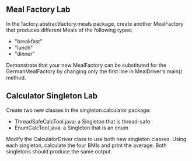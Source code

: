 Meal Factory Lab
---------------------
In the factory.abstractfactory.meals package, create another MealFactory that produces different Meals of the following types:

- "breakfast"
- "lunch"
- "dinner"

Demonstrate that your new MealFactory can be substituted for the GermanMealFactory by changing only the first line in MealDriver's main() method.

Calculator Singleton Lab
---------------------
Create two new classes in the singleton.calculator package:

- ThreadSafeCalcTool.java: a Singleton that is thread-safe
- EnumCalcTool.java: a Singleton that is an enum

Modify the CalculatorDriver class to use both new singleton classes. Using each singleton, calculate the four BMIs and print the average.
Both singletons should produce the same output.